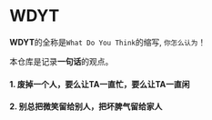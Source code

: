 # WDYT

**WDYT**的全称是`What Do You Think`的缩写, `你怎么认为`！

本仓库是记录**一句话**的观点。

#### 1. 废掉一个人，要么让TA一直忙，要么让TA一直闲

#### 2. 别总把微笑留给别人，把坏脾气留给家人
